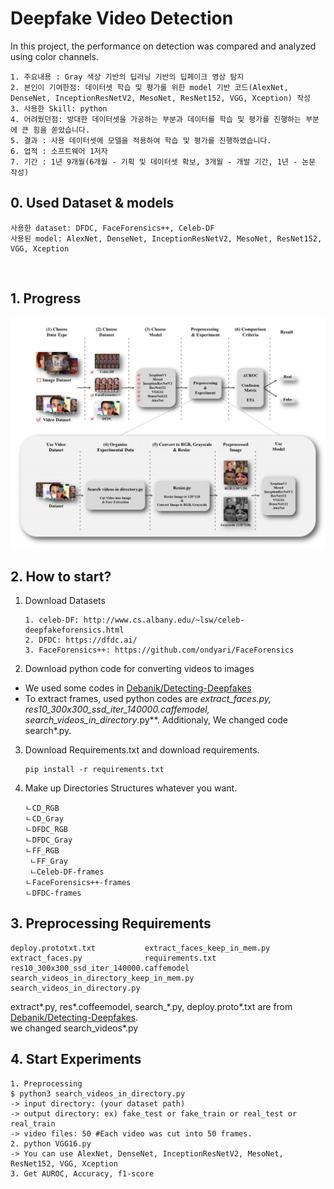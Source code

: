 # Deepfake Video Detection
In this project, the performance on detection was compared and analyzed using color channels.  

```
1. 주요내용 : Gray 색상 기반의 딥러닝 기반의 딥페이크 영상 탐지
2. 본인이 기여한점: 데이터셋 학습 및 평가를 위한 model 기반 코드(AlexNet, DenseNet, InceptionResNetV2, MesoNet, ResNet152, VGG, Xception) 작성
3. 사용한 Skill: python
4. 어려웠던점: 방대한 데이터셋을 가공하는 부분과 데이터를 학습 및 평가를 진행하는 부분에 큰 힘을 쏟았습니다.
5. 결과 : 사용 데이터셋에 모델을 적용하여 학습 및 평가를 진행하였습니다.
6. 업적 : 소프트웨어 1저자
7. 기간 : 1년 9개월(6개월 - 기획 및 데이터셋 확보, 3개월 - 개발 기간, 1년 - 논문 작성)
```

## 0. Used Dataset & models

```
사용한 dataset: DFDC, FaceForensics++, Celeb-DF  
사용된 model: AlexNet, DenseNet, InceptionResNetV2, MesoNet, ResNet152, VGG, Xception
```

<br>

## 1. Progress

![Progress](./progress.png)


## 2. How to start?

1. Download Datasets

   ```
   1. celeb-DF: http://www.cs.albany.edu/~lsw/celeb-deepfakeforensics.html
   2. DFDC: https://dfdc.ai/
   3. FaceForensics++: https://github.com/ondyari/FaceForensics
   ```

2. Download python code for converting videos to images

- We used some codes in [Debanik/Detecting-Deepfakes](https://github.com/Debanik/Detecting-Deepfakes)
- To extract frames, used python codes are
  **extract_faces*.py, res10_300x300_ssd_iter_140000.caffemodel, search_videos_in_directory*.py**.
  Additionaly, We changed code search\*.py.

3. Download Requirements.txt and download requirements.

   ```
   pip install -r requirements.txt
   ```

4. Make up Directories Structures whatever you want.
   ```
   ㄴCD_RGB
   ㄴCD_Gray
   ㄴDFDC_RGB
   ㄴDFDC_Gray
   ㄴFF_RGB
    ㄴFF_Gray
    ㄴCeleb-DF-frames
   ㄴFaceForensics++-frames
   ㄴDFDC-frames
   ```
   <div></div>

## 3. Preprocessing Requirements

   ```
   deploy.prototxt.txt           extract_faces_keep_in_mem.py
   extract_faces.py              requirements.txt
   res10_300x300_ssd_iter_140000.caffemodel
   search_videos_in_directory_keep_in_mem.py
   search_videos_in_directory.py
   ```

   extract*.py, res*.coffeemodel, search\_\*.py, deploy.proto\*.txt are from [Debanik/Detecting-Deepfakes](https://github.com/Debanik/Detecting-Deepfakes).  
   we changed search_videos\*.py

## 4. Start Experiments
   ```
   1. Preprocessing 
   $ python3 search_videos_in_directory.py
   -> input directory: (your dataset path)
   -> output directory: ex) fake_test or fake_train or real_test or real_train 
   -> video files: 50 #Each video was cut into 50 frames.
   2. python VGG16.py
   -> You can use AlexNet, DenseNet, InceptionResNetV2, MesoNet, ResNet152, VGG, Xception
   3. Get AUROC, Accuracy, f1-score
   ```
